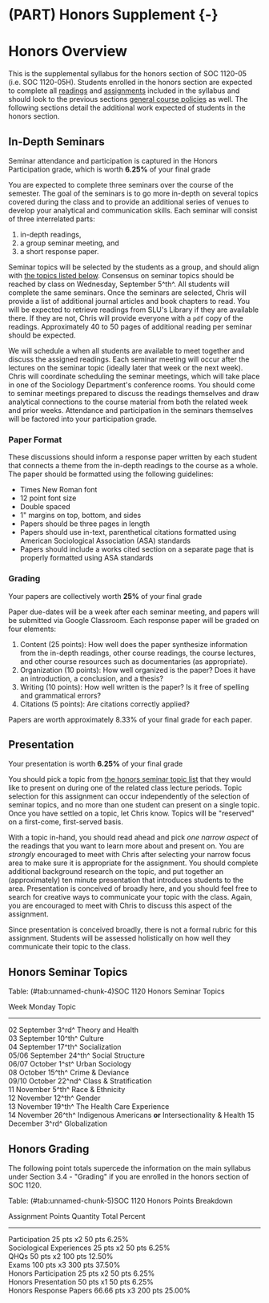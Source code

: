 # (PART) Honors Supplement {-}

# Honors Overview

This is the supplemental syllabus for the honors section of SOC 1120-05 (i.e. SOC 1120-05H). Students enrolled in the honors section are expected to complete all [readings](/lecture-schedule.html) and [assignments](/assignments-and-grading.html) included in the syllabus and should look to the previous sections [general course policies](/course-policies.html) as well. The following sections detail the additional work expected of students in the honors section.

## In-Depth Seminars

<div class="rmdtip">
<p>Seminar attendance and participation is captured in the Honors Participation grade, which is worth <strong>6.25%</strong> of your final grade</p>
</div>

You are expected to complete three seminars over the course of the semester. The goal of the seminars is to go more in-depth on several topics covered during the class and to provide an additional series of venues to develop your analytical and communication skills. Each seminar will consist of three interrelated parts:

1.  in-depth readings,
2.  a group seminar meeting, and
3.  a short response paper.

Seminar topics will be selected by the students as a group, and should align with [the topics listed below](/honors-seminar-topics.html). Consensus on seminar topics should be reached by class on Wednesday, September 5^th^. All students will complete the same seminars. Once the seminars are selected, Chris will provide a list of additional journal articles and book chapters to read. You will be expected to retrieve readings from SLU's Library if they are available there. If they are not, Chris will provide everyone with a `pdf` copy of the readings. Approximately 40 to 50 pages of additional reading per seminar should be expected.

We will schedule a when all students are available to meet together and discuss the assigned readings. Each seminar meeting will occur after the lectures on the seminar topic (ideally later that week or the next week). Chris will coordinate scheduling the seminar meetings, which will take place in one of the Sociology Department's conference rooms. You should come to seminar meetings prepared to discuss the readings themselves and draw analytical connections to the course material from both the related week and prior weeks. Attendance and participation in the seminars themselves will be factored into your participation grade.

### Paper Format

These discussions should inform a response paper written by each student that connects a theme from the in-depth readings to the course as a whole. The paper should be formatted using the following guidelines:

* Times New Roman font
* 12 point font size
* Double spaced
* 1" margins on top, bottom, and sides
* Papers should be three pages in length
* Papers should use in-text, parenthetical citations formatted using American Sociological Association (ASA) standards
* Papers should include a works cited section on a separate page that is properly formatted using ASA standards

### Grading

<div class="rmdtip">
<p>Your papers are collectively worth <strong>25%</strong> of your final grade</p>
</div>

Paper due-dates will be a week after each seminar meeting, and papers will be submitted via Google Classroom. Each response paper will be graded on four elements:

1.  Content (25 points): How well does the paper synthesize information
    from the in-depth readings, other course readings, the course
    lectures, and other course resources such as documentaries (as
    appropriate).
2.  Organization (10 points): How well organized is the paper? Does it
    have an introduction, a conclusion, and a thesis?
3.  Writing (10 points): How well written is the paper? Is it free of
    spelling and grammatical errors?
4.  Citations (5 points): Are citations correctly applied?

Papers are worth approximately 8.33% of your final grade for each paper.

## Presentation

<div class="rmdtip">
<p>Your presentation is worth <strong>6.25%</strong> of your final grade</p>
</div>

You should pick a topic from [the honors seminar topic list](/honors-seminar-topics.html) that they would like to present on during one of the related class lecture periods. Topic selection for this assignment can occur independently of the selection of seminar topics, and no more than one student can present on a single topic. Once you have settled on a topic, let Chris know. Topics will be "reserved" on a first-come, first-served basis.

With a topic in-hand, you should read ahead and pick *one narrow aspect* of the readings that you want to learn more about and present on. You are *strongly* encouraged to meet with Chris after selecting your narrow focus area to make sure it is appropriate for the assignment. You should complete additional background research on the topic, and put together an (approximately) ten minute presentation that introduces students to the area. Presentation is conceived of broadly here, and you should feel free to search for creative ways to communicate your topic with the class. Again, you are encouraged to meet with Chris to discuss this aspect of the assignment.

Since presentation is conceived broadly, there is not a formal rubric for this assignment. Students will be assessed holistically on how well they communicate their topic to the class.

## Honors Seminar Topics


Table: (\#tab:unnamed-chunk-4)SOC 1120 Honors Seminar Topics

Week    Monday             Topic                                                  
------  -----------------  -------------------------------------------------------
02      September 3^rd^    Theory and Health                                      
03      September 10^th^   Culture                                                
04      September 17^th^   Socialization                                          
05/06   September 24^th^   Social Structure                                       
06/07   October 1^st^      Urban Sociology                                        
08      October 15^th^     Crime & Deviance                                       
09/10   October 22^nd^     Class & Stratification                                 
11      November 5^th^     Race & Ethnicity                                       
12      November 12^th^    Gender                                                 
13      November 19^th^    The Health Care Experience                             
14      November 26^th^    Indigenous Americans **or** Intersectionality & Health 
15      December 3^rd^     Globalization                                          

## Honors Grading

The following point totals supercede the information on the main syllabus under Section 3.4 - "Grading" if you are enrolled in the honors section of SOC 1120.


Table: (\#tab:unnamed-chunk-5)SOC 1120 Honors Points Breakdown

Assignment                 Points      Quantity   Total     Percent 
-------------------------  ----------  ---------  --------  --------
Participation              25 pts      x2         50 pts    6.25%   
Sociological Experiences   25 pts      x2         50 pts    6.25%   
QHQs                       50 pts      x2         100 pts   12.50%  
Exams                      100 pts     x3         300 pts   37.50%  
Honors Participation       25 pts      x2         50 pts    6.25%   
Honors Presentation        50 pts      x1         50 pts    6.25%   
Honors Response Papers     66.66 pts   x3         200 pts   25.00%  
